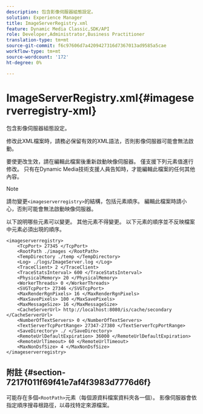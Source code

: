 ```yaml
---
description: 包含影像伺服器組態設定。
solution: Experience Manager
title: ImageServerRegistry.xml
feature: Dynamic Media Classic,SDK/API
role: Developer,Administrator,Business Practitioner
translation-type: tm+mt
source-git-commit: f6c97606d7a4209427316d7367013ad9585a5cae
workflow-type: tm+mt
source-wordcount: '172'
ht-degree: 0%

---
```



# ImageServerRegistry.xml{#imageserverregistry-xml}

包含影像伺服器組態設定。

修改此XML檔案時，請務必保留有效的XML語法，否則影像伺服器可能會無法啟動。

要使更改生效，請在編輯此檔案後重新啟動映像伺服器。 僅支援下列元素值進行修改。 只有在Dynamic Media技術支援人員告知時，才能編輯此檔案的任何其他內容。

>[!NOTE]
>
>請勿變更`<imageserverregistry>`的結構，包括元素順序。 編輯此檔案時請小心，否則可能會無法啟動映像伺服器。

以下說明哪些元素可以變更。 其他元素不得變更。 以下元素的順序並不反映檔案中元素必須出現的順序。

```
<imageserverregistry>
    <TcpPort> 27345 </TcpPort>    
    <RootPath ./images </RootPath>
    <TempDirectory ./temp </TempDirectory>
    <Log> ./logs/ImageServer.log </Log>
    <TraceClient> 2 </TraceClient>
    <TraceStatsInterval> 600 </TraceStatsInterval>
    <PhysicalMemory> 20 </PhysicalMemory>
    <WorkerThreads> 0 </WorkerThreads>
    <SVGTcpPort> 27346 </SVGTcpPort>
    <MaxRenderRgnPixels> 16 </MaxRenderRgnPixels>
    <MaxSavePixels> 100 </MaxSavePixels>
    <MaxMessageSize> 16 </MaxMessageSize>
    <CacheServerUrl> http://localhost:8080/is/cache/secondary </CacheServerUrl>
    <NumberOfTextServers> 0 </NumberOfTextServers>
    <TextServerTcpPortRange> 27347-27380 </TextServerTcpPortRange>
    <SaveDirectory> ./ </SaveDirectory>
    <RemoteUrlDefaultExpiration> 36000 </RemoteUrlDefaultExpiration>
    <RemoteUrlTimeout> 60 </RemoteUrlTimeout>
    <MaxNonDsfSize> 4 </MaxNonDsfSize>
</imageserverregistry>
```

## 附註 {#section-7217f011f69f41e7af4f3983d7776d6f}

可能存在多個`<RootPath>`元素（每個源資料檔案資料夾各一個）。 影像伺服器會依指定順序搜尋根路徑，以尋找特定來源檔案。
